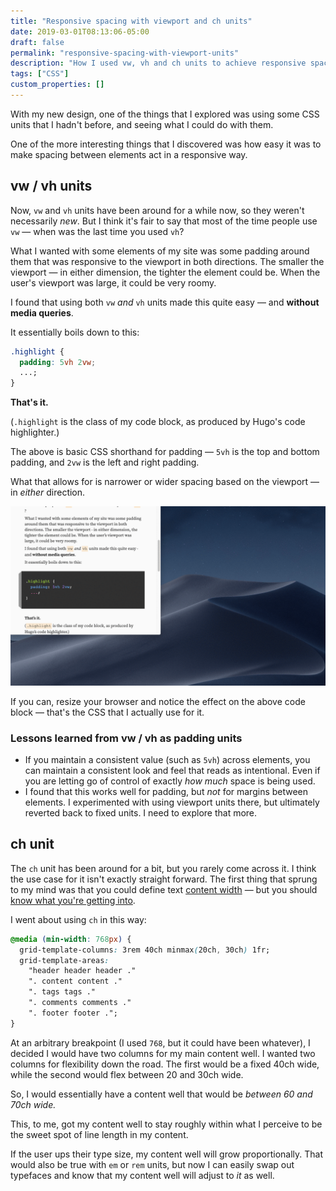 ```yaml
---
title: "Responsive spacing with viewport and ch units"
date: 2019-03-01T08:13:06-05:00
draft: false
permalink: "responsive-spacing-with-viewport-units"
description: "How I used vw, vh and ch units to achieve responsive spacing in my new design."
tags: ["CSS"]
custom_properties: []
---
```


With my new design, one of the things that I explored was using some CSS units that I hadn't before, and seeing what I could do with them.

One of the more interesting things that I discovered was how easy it was to make spacing between elements act in a responsive way.

## vw / vh units

Now, `vw` and `vh` units have been around for a while now, so they weren't necessarily _new_. But I think it's fair to say that most of the time people use `vw` — when was the last time you used `vh`?

What I wanted with some elements of my site was some padding around them that was responsive to the viewport in both directions. The smaller the viewport — in either dimension, the tighter the element could be. When the user's viewport was large, it could be very roomy.

I found that using both `vw` _and_ `vh` units made this quite easy — and **without media queries**.

It essentially boils down to this:

```css
.highlight {
  padding: 5vh 2vw;
  ...;
}
```

**That's it.**

(`.highlight` is the class of my code block, as produced by Hugo's code highlighter.)

The above is basic CSS shorthand for padding — `5vh` is the top and bottom padding, and `2vw` is the left and right padding.

What that allows for is narrower or wider spacing based on the viewport — in _either_ direction.

![A block of code which has padding that changes relative to the viewport](../images/responsive-spacing.gif)

If you can, resize your browser and notice the effect on the above code block — that's the CSS that I actually use for it.

### Lessons learned from vw / vh as padding units

- If you maintain a consistent value (such as `5vh`) across elements, you can maintain a consistent look and feel that reads as intentional. Even if you are letting go of control of exactly _how much_ space is being used.
- I found that this works well for padding, but _not_ for margins between elements. I experimented with using viewport units there, but ultimately reverted back to fixed units. I need to explore that more.

## ch unit

The `ch` unit has been around for a bit, but you rarely come across it. I think the use case for it isn't exactly straight forward. The first thing that sprung to my mind was that you could define text [content width](https://practicaltypography.com/line-length.html) — but you should [know what you're getting into](https://meyerweb.com/eric/thoughts/2018/06/28/what-is-the-css-ch-unit/).

I went about using `ch` in this way:

```css
@media (min-width: 768px) {
  grid-template-columns: 3rem 40ch minmax(20ch, 30ch) 1fr;
  grid-template-areas:
    "header header header ."
    ". content content ."
    ". tags tags ."
    ". comments comments ."
    ". footer footer .";
}
```

At an arbitrary breakpoint (I used `768`, but it could have been whatever), I decided I would have two columns for my main content well. I wanted two columns for flexibility down the road. The first would be a fixed 40ch wide, while the second would flex between 20 and 30ch wide.

So, I would essentially have a content well that would be _between 60 and 70ch wide._

This, to me, got my content well to stay roughly within what I perceive to be the sweet spot of line length in my content.

If the user ups their type size, my content well will grow proportionally. That would also be true with `em` or `rem` units, but now I can easily swap out typefaces and know that my content well will adjust to _it_ as well.
